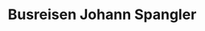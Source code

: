 ---
title: "Busreisen Johann Spangler"
url: /poettmes/busreisen-johann-spangler/
shop: Reisebüro
---
